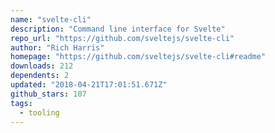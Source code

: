 ```yaml
---
name: "svelte-cli"
description: "Command line interface for Svelte"
repo_url: "https://github.com/sveltejs/svelte-cli"
author: "Rich Harris"
homepage: "https://github.com/sveltejs/svelte-cli#readme"
downloads: 212
dependents: 2
updated: "2018-04-21T17:01:51.671Z"
github_stars: 107
tags: 
  - tooling
---
```

